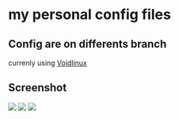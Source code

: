 # my personal config files

## Config are on differents branch
currenly using [Voidlinux](https://voidlinux.org)

## Screenshot

<img src="https://github.com/vazw/dotfiles/blob/main/screenshot/2.png">
<img src="https://github.com/vazw/dotfiles/blob/main/screenshot/3.png">
<img src="https://github.com/vazw/dotfiles/blob/main/screenshot/1.png">
